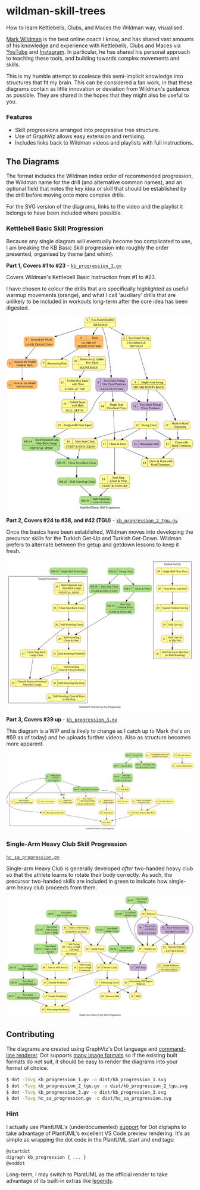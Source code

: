 # wildman-skill-trees

How to learn Kettlebells, Clubs, and Maces the Wildman way, visualised.

[Mark Wildman][4] is the best online coach I know, and has shared vast amounts of his knowledge and experience with Kettlebells, Clubs and Maces via [YouTube][5] and [Instagram][6]. In particular, he has shared his personal approach to teaching these tools, and building towards complex movements and skills.

This is my humble attempt to coalesce this semi-implicit knowledge into structures that fit my brain. This can be considered a fan work, in that these diagrams contain as little innovation or deviation from Wildman's guidance as possible. They are shared in the hopes that they might also be useful to you.

[4]: https://www.wildmanathletica.com/
[5]: https://www.youtube.com/@MarkWildman
[6]: https://www.instagram.com/wildmanathletica/

### Features

- Skill progressions arranged into progressive tree structure.
- Use of GraphViz allows easy extension and remixing.
- Includes links back to Wildman videos and playlists with full instructions.

## The Diagrams ##

The format includes the Wildman index order of recommended progression, the Wildman name for the drill (and alternative common names), and an optional field that notes the key idea or skill that should be established by the drill before moving onto more complex drills.

For the SVG version of the diagrams, links to the video and the playlist it belongs to have been included where possible.

### Kettlebell Basic Skill Progression ###

Because any single diagram will eventually become too complicated to use, I am breaking the KB Basic Skill progression into roughly the order presented, organised by theme (and whim).

**Part 1, Covers #1 to #23** - [`kb_progression_1.gv`](/kb_progression_1.gv)

Covers Wildman's Kettlebell Basic Instruction from #1 to #23.

I have chosen to colour the drills that are specifically highlighted as useful warmup movements (orange), and what I call 'auxiliary' drills that are unlikely to be included in workouts long-term after the core idea has been digested.

![Tree of kettlebell drills, arranged in order of learning.](/dist/kb_progression_1.svg)

**Part 2, Covers #24 to #38, and #42 (TGU)** - [`kb_progression_2_tgu.gv`](/kb_progression_2_tgu.gv)

Once the basics have been established, Wildman moves into developing the precursor skills for the Turkish Get-Up and Turkish Get-Down. Wildman prefers to alternate between the getup and getdown lessons to keep it fresh.

![Tree of kettlebell drills for TGU skills, arranged in order of learning.](/dist/kb_progression_2_tgu.svg)

**Part 3, Covers #39 up** - [`kb_progression_3.gv`](/kb_progression_3.gv)

This diagram is a WIP and is likely to change as I catch up to Mark (he's on #69 as of today) and he uploads further videos. Also as structure becomes more apparent. 

![Tree of kettlebell drills for further skills, arranged in order of learning.](/dist/kb_progression_3.svg)

### Single-Arm Heavy Club Skill Progression ###

[`hc_sa_progression.gv`](/hc_sa_progression.gv)

Single-arm Heavy Club is generally developed *after* two-handed heavy club so that the athlete learns to rotate their body correctly. As such, the precursor two-handed skills are included in green to indicate how single-arm heavy club proceeds from them.

![Tree of single-arm Heavy Club drills, arranged in order of learning.](/dist/hc_sa_progression.svg)

## Contributing ##

The diagrams are created using GraphViz's Dot language and [command-line renderer][0]. Dot supports [many image formats][1] so if the existing built formats do not suit, it should be easy to render the diagrams into your format of choice.

[0]: https://graphviz.org/doc/info/command.html
[1]: https://graphviz.org/docs/outputs/

```sh
$ dot -Tsvg kb_progression_1.gv -o dist/kb_progression_1.svg
$ dot -Tsvg kb_progression_2_tgu.gv -o dist/kb_progression_2_tgu.svg
$ dot -Tsvg kb_progression_3.gv -o dist/kb_progression_3.svg
$ dot -Tsvg hc_sa_progression.gv -o dist/hc_sa_progression.svg
```

### Hint ###

I actually use PlantUML's (underdocumented) [support][2] for Dot digraphs to take advantage of PlantUML's excellent VS Code preview rendering. It's as simple as wrapping the dot code in the PlantUML start and end tags:

```puml
@startdot
digraph kb_progression { ... }
@enddot
```

Long-term, I may switch to PlantUML as the official render to take advantage of its built-in extras like [legends][3].

[2]: https://plantuml.com/dot
[3]: https://plantuml.com/commons#3b05da228ffe6d52
